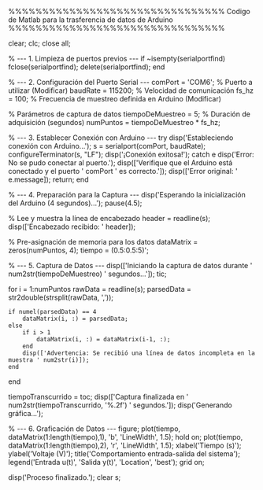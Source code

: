 %%%%%%%%%%%%%%%%%%%%%%%%%%%%%%%% Codigo de Matlab para la trasferencia de datos de Arduino %%%%%%%%%%%%%%%%%%%%%%%%%%%%%%%%

clear; clc; close all;

% --- 1. Limpieza de puertos previos ---
if ~isempty(serialportfind)
    fclose(serialportfind);
    delete(serialportfind);
end

% --- 2. Configuración del Puerto Serial ---
comPort = 'COM6';       % Puerto a utilizar (Modificar)
baudRate = 115200;      % Velocidad de comunicación
fs_hz = 100;            % Frecuencia de muestreo definida en Arduino (Modificar)

% Parámetros de captura de datos
tiempoDeMuestreo = 5;   % Duración de adquisición (segundos)
numPuntos = tiempoDeMuestreo * fs_hz;

% --- 3. Establecer Conexión con Arduino ---
try
    disp('Estableciendo conexión con Arduino...');
    s = serialport(comPort, baudRate);
    configureTerminator(s, "LF"); 
    disp('¡Conexión exitosa!');
catch e
    disp('Error: No se pudo conectar al puerto.');
    disp(['Verifique que el Arduino está conectado y el puerto ' comPort ' es correcto.']);
    disp(['Error original: ' e.message]);
    return;
end

% --- 4. Preparación para la Captura ---
disp('Esperando la inicialización del Arduino (4 segundos)...');
pause(4.5);

% Lee y muestra la línea de encabezado
header = readline(s);
disp(['Encabezado recibido: ' header]);

% Pre-asignación de memoria para los datos
dataMatrix = zeros(numPuntos, 4); 
tiempo = (0.5:0.5:5)'; 

% --- 5. Captura de Datos ---
disp(['Iniciando la captura de datos durante ' num2str(tiempoDeMuestreo) ' segundos...']);
tic; 

for i = 1:numPuntos
    rawData = readline(s);
    parsedData = str2double(strsplit(rawData, ','));

    if numel(parsedData) == 4
        dataMatrix(i, :) = parsedData;
    else
        if i > 1
            dataMatrix(i, :) = dataMatrix(i-1, :);
        end
        disp(['Advertencia: Se recibió una línea de datos incompleta en la muestra ' num2str(i)]);
    end
end

tiempoTranscurrido = toc;
disp(['Captura finalizada en ' num2str(tiempoTranscurrido, '%.2f') ' segundos.']);
disp('Generando gráfica...');

% --- 6. Graficación de Datos ---
figure;
plot(tiempo, dataMatrix(1:length(tiempo),1), 'b', 'LineWidth', 1.5); hold on;
plot(tiempo, dataMatrix(1:length(tiempo),2), 'r', 'LineWidth', 1.5);
xlabel('Tiempo (s)');
ylabel('Voltaje (V)');
title('Comportamiento entrada-salida del sistema');
legend('Entrada u(t)', 'Salida y(t)', 'Location', 'best');
grid on;

disp('Proceso finalizado.');
clear s;
